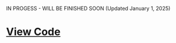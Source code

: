 IN PROGESS - WILL BE FINISHED SOON (Updated January 1, 2025)

# [View Code](https://github.com/BrockAltug/fullstack)
